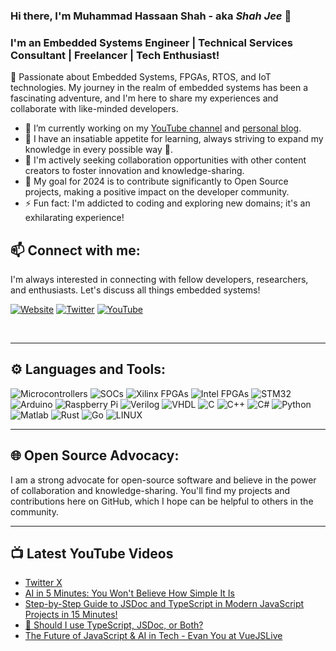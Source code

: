 ### Hi there, I'm Muhammad Hassaan Shah - aka _Shah Jee_ 👋

### I'm an Embedded Systems Engineer | Technical Services Consultant | Freelancer | Tech Enthusiast!

👋 Passionate about Embedded Systems, FPGAs, RTOS, and IoT technologies. My journey in the realm of embedded systems has been a fascinating adventure, and I'm here to share my experiences and collaborate with like-minded developers.

- 🔭 I’m currently working on my [YouTube channel](https://www.youtube.com/channel/UCQiVcDpQaBsZ0WXm0lOa2gQ) and [personal blog](https://syntaxspace.com/).
- 🌱 I have an insatiable appetite for learning, always striving to expand my knowledge in every possible way 🤣.
- 👯 I'm actively seeking collaboration opportunities with other content creators to foster innovation and knowledge-sharing.
- 🥅 My goal for 2024 is to contribute significantly to Open Source projects, making a positive impact on the developer community.
- ⚡ Fun fact: I'm addicted to coding and exploring new domains; it's an exhilarating experience!

## 📫 Connect with me:

I'm always interested in connecting with fellow developers, researchers, and enthusiasts. Let's discuss all things embedded systems!

[![Website](https://img.shields.io/badge/Website-syntaxspace-1abc9c?style=for-the-badge&logo=web)](https://www.syntaxspace.com)
[![Twitter](https://img.shields.io/badge/Twitter-Follow-1da1f2?style=for-the-badge&logo=twitter)](https://twitter.com/hassaanshah016)
[![YouTube](https://img.shields.io/badge/YouTube-Subscribe-red?style=for-the-badge&logo=youtube)](https://www.youtube.com/channel/UCQiVcDpQaBsZ0WXm0lOa2gQ)
<!-- 
[![LinkedIn](https://img.shields.io/badge/LinkedIn-Connect-0077B5?style=for-the-badge&logo=linkedin)](https://www.linkedin.com/in/your_linkedin_profile)
-->
<br />

---

## ⚙️ Languages and Tools:

![Microcontrollers](https://img.shields.io/badge/-Microcontrollers-6C5BAE?style=for-the-badge&logo=arduino&logoColor=white)
![SOCs](https://img.shields.io/badge/-SOC-FF5700?style=for-the-badge&logo=raspberry-pi&logoColor=white)
![Xilinx FPGAs](https://img.shields.io/badge/-FPGA-990000?style=for-the-badge&logo=xilinx&logoColor=white)
![Intel FPGAs](https://img.shields.io/badge/-FPGA-0071C5?style=for-the-badge&logo=intel&logoColor=white)
![STM32](https://img.shields.io/badge/-STM32-03234B?style=for-the-badge&logo=stmicroelectronics&logoColor=white)
![Arduino](https://img.shields.io/badge/-Arduino-00979D?style=for-the-badge&logo=Arduino&logoColor=white)
![Raspberry Pi](https://img.shields.io/badge/-RaspberryPi-C51A4A?style=for-the-badge&logo=Raspberry-Pi)
![Verilog](https://img.shields.io/badge/-Verilog-20C997?style=for-the-badge&logo=verilog)
![VHDL](https://img.shields.io/badge/-VHDL-CA005E?style=for-the-badge&logo=vhdl&logoColor=white)
![C](https://img.shields.io/badge/c-%2300599C.svg?style=for-the-badge&logo=c&logoColor=white) 
![C++](https://img.shields.io/badge/c++-%2300599C.svg?style=for-the-badge&logo=c%2B%2B&logoColor=white)
![C#](https://img.shields.io/badge/c%23-%23239120.svg?style=for-the-badge&logo=c-sharp&logoColor=white)
![Python](https://img.shields.io/badge/python-3670A0?style=for-the-badge&logo=python&logoColor=ffdd54) 
![Matlab](https://img.shields.io/badge/-Matlab-0076A8?style=for-the-badge&logo=matlab&logoColor=white)
![Rust](https://img.shields.io/badge/-Rust-000000?style=for-the-badge&logo=rust)
![Go](https://img.shields.io/badge/go-%2300ADD8.svg?style=for-the-badge&logo=go&logoColor=white) 
![LINUX](https://img.shields.io/badge/Linux-FCC624?style=for-the-badge&logo=linux&logoColor=black) 
<br />

---

## 🌐 Open Source Advocacy:

I am a strong advocate for open-source software and believe in the power of collaboration and knowledge-sharing. You'll find my projects and contributions here on GitHub, which I hope can be helpful to others in the community.
<br />

---

## 📺 Latest YouTube Videos

<!-- YOUTUBE:START -->
- [Twitter X](https://www.youtube.com/watch?v=lncE1347QSo)
- [AI in 5 Minutes: You Won&#39;t Believe How Simple It Is](https://www.youtube.com/watch?v=8hZmvz7GxQ4)
- [Step-by-Step Guide to JSDoc and TypeScript in Modern JavaScript Projects in 15 Minutes!](https://www.youtube.com/watch?v=oH_-6TyxVhI)
- [🤔 Should I use TypeScript, JSDoc, or Both?](https://www.youtube.com/watch?v=JTYhDiJiiFI)
- [The Future of JavaScript &amp; AI in Tech - Evan You at VueJSLive](https://www.youtube.com/watch?v=TwjUuivIrPI)
<!-- YOUTUBE:END -->


[website]: https://syntaxspace.com
[twitter]: https://twitter.com/HassaanShah016
[youtube]: https://youtube.com/codeSTACKr
[linkedin]: https://linkedin.com/in/codeSTACKr
[webdevplaylist]: https://www.youtube.com/playlist?list=PLkwxH9e_vrAJ0WbEsFA9W3I1W-g_BTsbt
[jsplaylist]: https://www.youtube.com/playlist?list=PLkwxH9e_vrALRJKu7wfXby3MKeflhTu6B
[cssplaylist]: https://www.youtube.com/playlist?list=PLkwxH9e_vrALSdvZuEh6gqQdmDoDIoqz4
[reactplaylist]: https://www.youtube.com/playlist?list=PLkwxH9e_vrAK4TdffpxKY3QGyHCpxFcQ0
